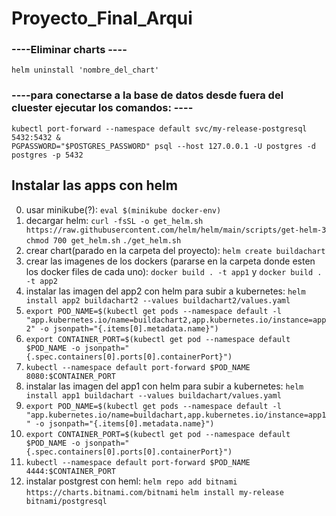 # Proyecto_Final_Arqui


### ----Eliminar charts ----
`helm uninstall 'nombre_del_chart'`

### ----para conectarse a la base de datos desde fuera del cluester ejecutar los comandos: ----

    kubectl port-forward --namespace default svc/my-release-postgresql 5432:5432 &
    PGPASSWORD="$POSTGRES_PASSWORD" psql --host 127.0.0.1 -U postgres -d postgres -p 5432

## Instalar las apps con helm
0) usar minikube(?): `eval $(minikube docker-env)`
1) decargar helm:
     `curl -fsSL -o get_helm.sh https://raw.githubusercontent.com/helm/helm/main/scripts/get-helm-3`
     `chmod 700 get_helm.sh`
     `./get_helm.sh`
2) crear chart(parado en la carpeta del proyecto): `helm create buildachart`
3) crear las imagenes de los dockers (pararse en la carpeta donde esten los docker files de cada uno): `docker build . -t app1` y `docker build . -t app2`
4) instalar las imagen del app2 con helm para subir a kubernetes: `helm install app2 buildachart2 --values buildachart2/values.yaml`
5) `export POD_NAME=$(kubectl get pods --namespace default -l "app.kubernetes.io/name=buildachart2,app.kubernetes.io/instance=app2" -o jsonpath="{.items[0].metadata.name}")`
6) `export CONTAINER_PORT=$(kubectl get pod --namespace default $POD_NAME -o jsonpath="{.spec.containers[0].ports[0].containerPort}")`
7) `kubectl --namespace default port-forward $POD_NAME 8080:$CONTAINER_PORT`
8) instalar las imagen del app1 con helm para subir a kubernetes: `helm install app1 buildachart --values buildachart/values.yaml`
9) `export POD_NAME=$(kubectl get pods --namespace default -l "app.kubernetes.io/name=buildachart,app.kubernetes.io/instance=app1" -o jsonpath="{.items[0].metadata.name}")`
10) `export CONTAINER_PORT=$(kubectl get pod --namespace default $POD_NAME -o jsonpath="{.spec.containers[0].ports[0].containerPort}")`
11) `kubectl --namespace default port-forward $POD_NAME 4444:$CONTAINER_PORT`
11) instalar postgrest con heml: 
      `helm repo add bitnami https://charts.bitnami.com/bitnami`
      `helm install my-release bitnami/postgresql`
      

